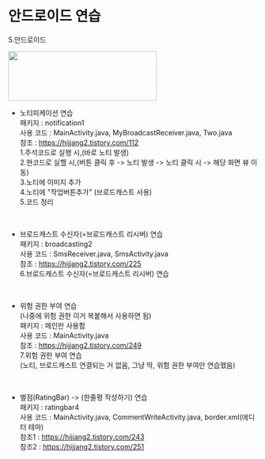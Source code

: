 # 안드로이드 연습
5.안드로이드 


<img src="https://www.gstatic.com/devrel-devsite/prod/v15f72515e1c53f03e6d573e85fc193d888eb8fb1758082e4a5ecf80f00fa48ef/android/images/lockup.svg" width="300" height="100">

- 노티피케이션 연습 <br>
패키지 : notification1 <br>
사용 코드 : MainActivity.java, MyBroadcastReceiver.java, Two.java <br>
참조 : https://hijjang2.tistory.com/112 <br>
1.주석코드로 실행 시,(바로 노티 발생) <br>
2.현코드로 실핼 시,(버튼 클릭 후 -> 노티 발생 -> 노티 클릭 시 -> 해당 화면 뷰 이동) <br>
3.노티에 이미지 추가 <br>
4.노티에 "작업버튼추가" (브로드캐스트 사용) <br>
5.코드 정리<br>
<br>

- 브로드캐스트 수신자(=브로드캐스트 리시버) 연습 <br>
패키지 : broadcasting2<br>
사용 코드 : SmsReceiver.java, SmsActivity.java<br>
참조 : https://hijjang2.tistory.com/225<br>
6.브로드캐스트 수신자(=브로드캐스트 리시버) 연습 <br>
<br>


- 위험 권한 부여 연습 <br>
(나중에 위험 권한 이거 복붙해서 사용하면 됨) <br>
패키지 : 메인만 사용함 <br>
사용 코드 : MainActivity.java<br>
참조 : https://hijjang2.tistory.com/249<br>
7.위험 권한 부여 연습 <br>
(노티, 브로드캐스트 연결되는 거 없음, 그냥 딱, 위험 권한 부여만 연습했음) <br>
<br>

- 별점(RatingBar) -> (한줄평 작성하기) 연습 <br>
패키지 : ratingbar4<br>
사용 코드 : MainActivity.java, CommentWriteActivity.java, border.xml(에디터 테마)<br>
참조1 : https://hijjang2.tistory.com/243<br>
참조2 : https://hijjang2.tistory.com/251<br>
<br>
<br>



